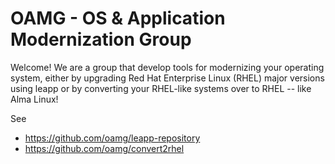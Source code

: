# OAMG - OS & Application Modernization Group

Welcome! We are a group that develop tools for modernizing your operating system, either by upgrading Red Hat Enterprise Linux (RHEL) major versions using leapp or by converting your RHEL-like systems over to RHEL -- like Alma Linux!

See

- https://github.com/oamg/leapp-repository
- https://github.com/oamg/convert2rhel
